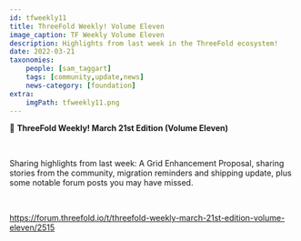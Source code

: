 ```yaml
---
id: tfweekly11
title: ThreeFold Weekly! Volume Eleven
image_caption: TF Weekly Volume Eleven
description: Highlights from last week in the ThreeFold ecosystem!
date: 2022-03-21
taxonomies:
    people: [sam_taggart]
    tags: [community,update,news]
    news-category: [foundation]
extra:
    imgPath: tfweekly11.png
---
```


📰 **ThreeFold Weekly! March 21st Edition (Volume Eleven)**

<br/>

Sharing highlights from last week: A Grid Enhancement Proposal, sharing stories from the community, migration reminders and shipping update, plus some notable forum posts you may have missed.

<br/>

https://forum.threefold.io/t/threefold-weekly-march-21st-edition-volume-eleven/2515